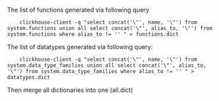 The list of functions generated via following query

```
    clickhouse-client -q "select concat('\"', name, '\"') from system.functions union all select concat('\"', alias_to, '\"') from system.functions where alias_to != '' " > functions.dict
```

The list of datatypes generated via following query:

```
    clickhouse-client -q "select concat('\"', name, '\"') from system.data_type_families union all select concat('\"', alias_to, '\"') from system.data_type_families where alias_to != '' " > datatypes.dict
```

Then merge all dictionaries into one (all.dict)
